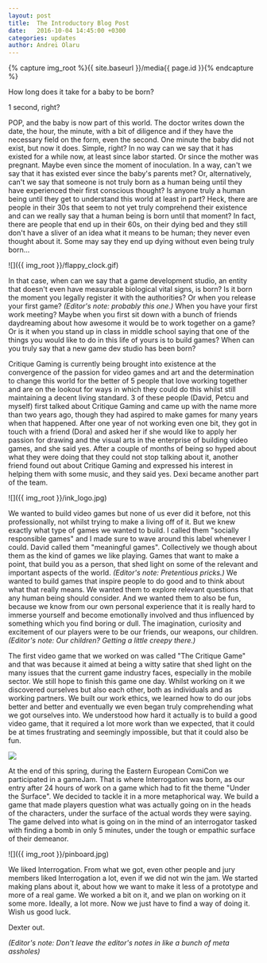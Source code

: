```yaml
---
layout: post
title:  The Introductory Blog Post
date:   2016-10-04 14:45:00 +0300
categories: updates
author: Andrei Olaru
---
```


{% capture img_root %}{{ site.baseurl }}/media{{ page.id }}{% endcapture %}

How long does it take for a baby to be born?

1 second, right?

POP, and the baby is now part of this world. The doctor writes down the date, the hour, the minute, with a bit of diligence and if they have the necessary field on the form, even the second. One minute the baby did not exist, but now it does. Simple, right? In no way can we say that it has existed for a while now, at least since labor started. Or since the mother was pregnant. Maybe even since the moment of inoculation. In a way, can't we say that it has existed ever since the baby's parents met? Or, alternatively, can't we say that someone is not truly born as a human being until they have experienced their first conscious thought? Is anyone truly a human being until they get to understand this world at least in part? Heck, there are people in their 30s that seem to not yet truly comprehend their existence and can we really say that a human being is born until that moment? In fact, there are people that end up in their 60s, on their dying bed and they still don't have a sliver of an idea what it means to be human; they never even thought about it. Some may say they end up dying without even being truly born...

<!--more-->

![]({{ img_root }}/flappy_clock.gif)

In that case, when can we say that a game development studio, an entity that doesn't even have measurable biological vital signs, is born? Is it born the moment you legally register it with the authorities? Or when you release your first game? _(Editor's note: probably this one.)_ When you have your first work meeting? Maybe when you first sit down with a bunch of friends daydreaming about how awesome it would be to work together on a game? Or is it when you stand up in class in middle school saying that one of the things you would like to do in this life of yours is to build games? When can you truly say that a new game dev studio has been born?

Critique Gaming is currently being brought into existence at the convergence of the passion for video games and art and the determination to change this world for the better of 5 people that love working together and are on the lookout for ways in which they could do this whilst still maintaining a decent living standard. 3 of these people (David, Petcu and myself) first talked about Critique Gaming and came up with the name more than two years ago, though they had aspired to make games for many years when that happened. After one year of not working even one bit, they got in touch with a friend (Dora) and asked her if she would like to apply her passion for drawing and the visual arts in the enterprise of building video games, and she said yes. After a couple of months of being so hyped about what they were doing that they could not stop talking about it, another friend found out about Critique Gaming and expressed his interest in helping them with some music, and they said yes. Dexi became another part of the team.

![]({{ img_root }}/ink_logo.jpg)

We wanted to build video games but none of us ever did it before, not this professionally, not whilst trying to make a living off of it. But we knew exactly what type of games we wanted to build. I called them "socially responsible games" and I made sure to wave around this label whenever I could. David called them "meaningful games". Collectively we though about them as the kind of games we like playing. Games that want to make a point, that build you as a person, that shed light on some of the relevant and important aspects of the world. _(Editor's note: Pretentious pricks.)_ We wanted to build games that inspire people to do good and to think about what that really means. We wanted them to explore relevant questions that any human being should consider. And we wanted them to also be fun, because we know from our own personal experience that it is really hard to immerse yourself and become emotionally involved and thus influenced by something which you find boring or dull. The imagination, curiosity and excitement of our players were to be our friends, our weapons, our children. _(Editor's note: Our children? Getting a little creepy there.)_


The first video game that we worked on was called "The Critique Game" and that was because it aimed at being a witty satire that shed light on the many issues that the current game industry faces, especially in the mobile sector. We still hope to finish this game one day. Whilst working on it we discovered ourselves but also each other, both as individuals and as working partners. We built our work ethics, we learned how to do our jobs better and better and eventually we even began truly comprehending what we got ourselves into. We understood how hard it actually is to build a good video game, that it required a lot more work than we expected, that it could be at times frustrating and seemingly impossible, but that it could also be fun.

<img src="{{ img_root }}/ctq_screen.jpg" class="mw66">

At the end of this spring, during the Eastern European ComiCon we participated in a gameJam. That is where Interrogation was born, as our entry after 24 hours of work on a game which had to fit the theme "Under the Surface". We decided to tackle it in a more metaphorical way. We build a game that made players question what was actually going on in the heads of the characters, under the surface of the actual words they were saying. The game delved into what is going on in the mind of an interrogator tasked with finding a bomb in only 5 minutes, under the tough or empathic surface of their demeanor.

![]({{ img_root }}/pinboard.jpg)

We liked Interrogation. From what we got, even other people and jury members liked Interrogation a lot, even if we did not win the jam. We started making plans about it, about how we want to make it less of a prototype and more of a real game. We worked a bit on it, and we plan on working on it some more. Ideally, a lot more. Now we just have to find a way of doing it. Wish us good luck.

Dexter out.

_(Editor's note: Don't leave the editor's notes in like a bunch of meta assholes)_
